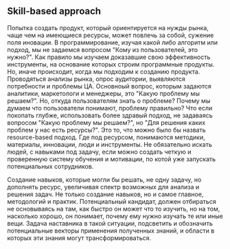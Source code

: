 ## Skill-based approach

Попытка создать продукт, который ориентируется на нужды рынка, чаще чем на имеющиеся ресурсы, может повлечь за собой, сужение поля иновации.
В программирование, изучая какой либо алгоритм или подход, мы не задаемся вопросом "Кому из пользователей, это нужно?".
Как правило мы изучаем доказавшие свою эффективность инструменты, на основание которых строим программные продукты.
Но, иначе происходит, когда мы подходим к созданию продукта.
Проводяться анализы рынка, опрос аудитории, выявляются потребности и проблемы ЦА.
Основноый вопрос, которым задаются аналитики, маркетологи и менеджеры, это "Какую проблему мы решаем?".
Но, откуда пользователям знать о проблеме?
Почему мы думаем что пользователи понимают, проблему правильно?
Что если покопать глубже, использовать более здравый подход, не задаваясь вопросом "Какую проблему мы решаем?", но "Для решения каких проблем у нас есть ресурсы?".
Это то, что можно было бы назвать resource-based подход.
Где под ресурсом, понимаются методики, материалы, инновации, люди и инструменты.
Не обязательно искать людей, с навыками под задачу, если можно создать четкую и проверенную систему обучения и мотивации, по котой уже запускать потенциальных сотрудников.

Создание навыков, которые могли бы решать, не одну задачу, но дополнять ресурс, увеличивая спектр возможных для анализа и решения задач.
Не только создание навыков, но и самое главное, методологий и практик.
Потенциальный кандидат, должен отбираться не основываясь на там, как быстро он может что то изучить, но на том, насколько хорошо, он понимает, почему ему нужно изучать те или иные вещи.
Задача наставника в такой ситуации, подсветить и обозначить потенциальные векторы применения полученных знаний, и области в которых эти знания могут трансформироваться.

